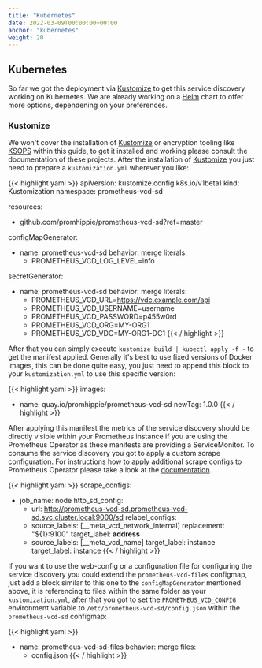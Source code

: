 ```yaml
---
title: "Kubernetes"
date: 2022-03-09T00:00:00+00:00
anchor: "kubernetes"
weight: 20
---
```


## Kubernetes

So far we got the deployment via [Kustomize](https://github.com/kubernetes-sigs/kustomize) to get this service discovery working on Kubernetes. We are already working on a [Helm]() chart to offer more options, dependening on your preferences.

### Kustomize

We won't cover the installation of [Kustomize](https://github.com/kubernetes-sigs/kustomize) or encryption tooling like [KSOPS](https://github.com/viaduct-ai/kustomize-sops) within this guide, to get it installed and working please consult the documentation of these projects. After the installation of [Kustomize](https://github.com/kubernetes-sigs/kustomize) you just need to prepare a `kustomization.yml` wherever you like:

{{< highlight yaml >}}
apiVersion: kustomize.config.k8s.io/v1beta1
kind: Kustomization
namespace: prometheus-vcd-sd

resources:
  - github.com/promhippie/prometheus-vcd-sd?ref=master

configMapGenerator:
  - name: prometheus-vcd-sd
    behavior: merge
    literals:
      - PROMETHEUS_VCD_LOG_LEVEL=info

secretGenerator:
  - name: prometheus-vcd-sd
    behavior: merge
    literals:
      - PROMETHEUS_VCD_URL=https://vdc.example.com/api
      - PROMETHEUS_VCD_USERNAME=username
      - PROMETHEUS_VCD_PASSWORD=p455w0rd
      - PROMETHEUS_VCD_ORG=MY-ORG1
      - PROMETHEUS_VCD_VDC=MY-ORG1-DC1
{{< / highlight >}}

After that you can simply execute `kustomize build | kubectl apply -f -` to get the manifest applied. Generally it's best to use fixed versions of Docker images, this can be done quite easy, you just need to append this block to your `kustomization.yml` to use this specific version:

{{< highlight yaml >}}
images:
  - name: quay.io/promhippie/prometheus-vcd-sd
    newTag: 1.0.0
{{< / highlight >}}

After applying this manifest the metrics of the service discovery should be directly visible within your Prometheus instance if you are using the Prometheus Operator as these manifests are providing a ServiceMonitor. To consume the service discovery you got to apply a custom scrape configuration. For instructions how to apply additional scrape configs to Prometheus Operator please take a look at the [documentation](https://github.com/prometheus-operator/prometheus-operator/blob/main/Documentation/additional-scrape-config.md).

{{< highlight yaml >}}
scrape_configs:
  - job_name: node
    http_sd_config:
      - url: http://prometheus-vcd-sd.prometheus-vcd-sd.svc.cluster.local:9000/sd
    relabel_configs:
      - source_labels: [__meta_vcd_network_internal]
        replacement: "${1}:9100"
        target_label: __address__
      - source_labels: [__meta_vcd_name]
        target_label: instance
        target_label: instance
{{< / highlight >}}

If you want to use the web-config or a configuration file for configuring the service discovery you could extend the `prometheus-vcd-files` configmap, just add a block similar to this one to the `configMapGenerator` mentioned above, it is referencing to files within the same folder as your `kustomization.yml`, after that you got to set the `PROMETHEUS_VCD_CONFIG` environment variable to `/etc/prometheus-vcd-sd/config.json` within the `prometheus-vcd-sd` configmap:

{{< highlight yaml >}}
  - name: prometheus-vcd-sd-files
    behavior: merge
    files:
      - config.json
{{< / highlight >}}
